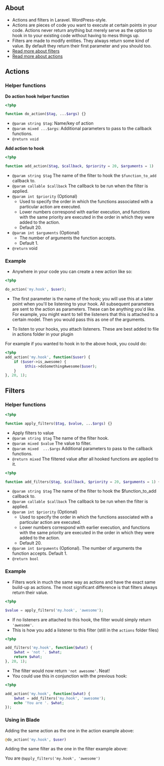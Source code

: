 ## About
- Actions and filters in Laravel. WordPress-style.
- Actions are pieces of code you want to execute at certain points in your code. Actions never return anything but merely serve as the option to hook in to your existing code without having to mess things up.
- Filters are made to modify entities. They always return some kind of value. By default they return their first parameter and you should too.
- [Read more about filters](http://www.wpbeginner.com/glossary/filter/)
- [Read more about actions](http://www.wpbeginner.com/glossary/action/)

## Actions
### Helper functions
**Do action hook helper function**
```php
<?php

function do_action($tag, ...$args) {}
```

- `@param string $tag`: Name/key of action
- `@param mixed ...$args`: Additional parameters to pass to the callback functions.
- `@return void`

**Add action to hook**
```php
<?php

function add_action($tag, $callback, $priority = 20, $arguments = 1)
```

- `@param string $tag` The name of the filter to hook the `$function_to_add` callback to.
- `@param callable $callback` The callback to be run when the filter is applied.
- `@param int $priority` (Optional)
    - Used to specify the order in which the functions associated with a particular action are executed.
    - Lower numbers correspond with earlier execution, and functions with the same priority are executed in the order in which they were added to the action.
    - Default 20.
- `@param int $arguments` (Optional)
    - The number of arguments the function accepts. 
    - Default 1.
- `@return` void

### Example
- Anywhere in your code you can create a new action like so:
```php
<?php

do_action('my.hook', $user);
```

- The first parameter is the name of the hook; you will use this at a later point when you'll be listening to your hook. All subsequent parameters are sent to the action as parameters. These can be anything you'd like. For example, you might want to tell the listeners that this is attached to a certain model. Then you would pass this as one of the arguments.

- To listen to your hooks, you attach listeners. These are best added to file in actions folder in your plugin

For example if you wanted to hook in to the above hook, you could do:
```php
<?php
add_action('my.hook', function($user) {
    if ($user->is_awesome) {
         $this->doSomethingAwesome($user);
    }
}, 20, 1);
```

## Filters
### Helper functions
```php
<?php

function apply_filters($tag, $value, ...$args) {}
```

- Apply filters to value
- `@param string $tag` The name of the filter hook.
- `@param mixed $value` The value to filter.
- `@param mixed  ...$args` Additional parameters to pass to the callback functions.
- `@return mixed` The filtered value after all hooked functions are applied to it.

```php
<?php

function add_filters($tag, $callback, $priority = 20, $arguments = 1) {}
```
- `@param string $tag` The name of the filter to hook the $function_to_add callback to.
- `@param callable $callback` The callback to be run when the filter is applied.
- `@param int $priority` (Optional) 
    - Used to specify the order in which the functions associated with a particular action are executed.
    - Lower numbers correspond with earlier execution, and functions with the same priority are executed in the order in which they were added to the action. 
    - Default 20.
- `@param int $arguments` (Optional). The number of arguments the function accepts. Default 1.
- `@return bool`
### Example
- Filters work in much the same way as actions and have the exact same build-up as actions. The most significant difference is that filters always return their value.

```php
<?php

$value = apply_filters('my.hook', 'awesome');
```

- If no listeners are attached to this hook, the filter would simply return `'awesome'`.
- This is how you add a listener to this filter (still in the `actions` folder files)
```php
<?php

add_filters('my.hook', function($what) {
    $what = 'not '. $what;
    return $what;
}, 20, 1);
```

- The filter would now return `'not awesome'`. Neat!
- You could use this in conjunction with the previous hook:
```php
<?php

add_action('my.hook', function($what) {
    $what = add_filters('my.hook', 'awesome');
    echo 'You are '. $what;
});
```

### Using in Blade
Adding the same action as the one in the action example above:
```php
@do_action('my.hook', $user)
```
Adding the same filter as the one in the filter example above:

You are `@apply_filters('my.hook', 'awesome')`
